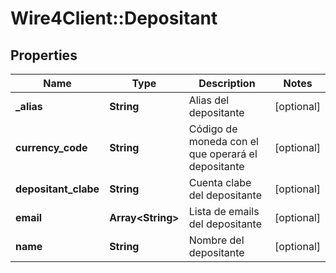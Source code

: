 # Wire4Client::Depositant

## Properties
Name | Type | Description | Notes
------------ | ------------- | ------------- | -------------
**_alias** | **String** | Alias del depositante | [optional] 
**currency_code** | **String** | Código de moneda con el que operará el depositante | [optional] 
**depositant_clabe** | **String** | Cuenta clabe del depositante | [optional] 
**email** | **Array&lt;String&gt;** | Lista de emails del depositante | [optional] 
**name** | **String** | Nombre del depositante | [optional] 


